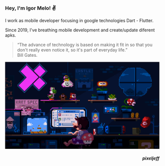 
### Hey, I'm Igor Melo! ✌️
I work as mobile developer focusing in google technologies Dart - Flutter.

Since 2019, I've breathing mobile development and create/update diferent apks.
> “The advance of technology is based on making it fit in so that you don't really even notice it, so it's part of everyday life.”<br>
Bill Gates.

![Alt text](pixel_art.gif?raw=true "Title")


<h5 align="right">pixeljeff</h5>




